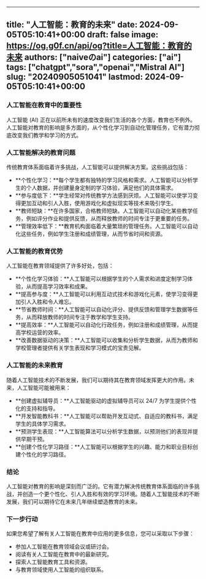 
---
title: "人工智能：教育的未来"
date: 2024-09-05T05:10:41+00:00
draft: false
image: https://og.g0f.cn/api/og?title=人工智能：教育的未来
authors: ["naiveのai"]
categories: ["ai"]
tags: ["chatgpt","sora","openai","Mistral AI"]
slug: "20240905051041"
lastmod: 2024-09-05T05:10:41+00:00
---
### 人工智能在教育中的重要性

人工智能 (AI) 正在以前所未有的速度改变我们生活的各个方面，教育也不例外。人工智能对教育的影响是多方面的，从个性化学习到自动化管理任务，它有潜力彻底改变我们教学和学习的方式。

### 人工智能解决的教育问题

传统教育体系面临着许多挑战，人工智能可以提供解决方案。这些挑战包括：

- **个性化学习：**每个学生都有独特的学习风格和需求。人工智能可以分析学生的个人数据，并创建量身定制的学习体验，满足他们的具体需求。
- **参与度低下：**学生经常对传统教学方法感到厌烦。人工智能可以使学习变得更加互动和引人入胜，使用游戏化和虚拟现实等技术来吸引学生。
- **教师短缺：**在许多国家，合格教师短缺。人工智能可以自动化某些教学任务，例如评分作业和提供反馈，从而释放教师的时间专注于更重要的任务。
- **管理效率低下：**教育机构面临着大量繁琐的管理任务。人工智能可以自动化这些任务，例如学生注册和成绩管理，从而节省时间和资源。

### 人工智能的教育优势

人工智能在教育领域提供了许多好处，包括：

- **个性化学习体验：**人工智能可以根据学生的个人需求和进度定制学习体验，从而提高学习效率和成果。
- **提高参与度：**人工智能可以利用互动式技术和游戏化元素，使学习变得更加引人入胜和令人难忘。
- **节省教师时间：**人工智能可以自动化评分、提供反馈和管理学生数据等任务，从而释放教师的时间专注于教学和学生支持。
- **提高效率：**人工智能可以自动化行政任务，例如注册和成绩管理，从而提高学校运营的效率。
- **改善数据驱动的决策：**人工智能可以收集和分析学生数据，从而为教师和学校管理者提供有关学生表现和学习模式的宝贵见解。

### 人工智能的未来教育

随着人工智能技术的不断发展，我们可以期待其在教育领域发挥更大的作用。未来，人工智能可能被用来：

- **创建虚拟辅导员：**人工智能驱动的虚拟辅导员可以 24/7 为学生提供个性化的支持和指导。
- **开发智能教科书：**人工智能可以帮助开发互动式、自适应的教科书，满足学生的具体学习需求。
- **预测学生表现：**人工智能算法可以分析学生数据，以预测他们的表现并提供早期干预。
- **创建个性化学习路径：**人工智能可以根据学生的兴趣、能力和职业目标创建个性化的学习路径。

### 结论

人工智能对教育的影响是深刻而广泛的。它有潜力解决传统教育体系面临的许多挑战，并创造一个更个性化、引人入胜和有效的学习环境。随着人工智能技术的不断发展，我们可以期待它在未来几年继续塑造教育的未来。

### 下一步行动

如果您希望了解有关人工智能在教育中应用的更多信息，您可以采取以下步骤：

- 参加人工智能在教育领域会议或研讨会。
- 阅读有关人工智能在教育中的最新研究。
- 探索人工智能教育工具和资源。
- 与教育领域使用人工智能的组织联系。